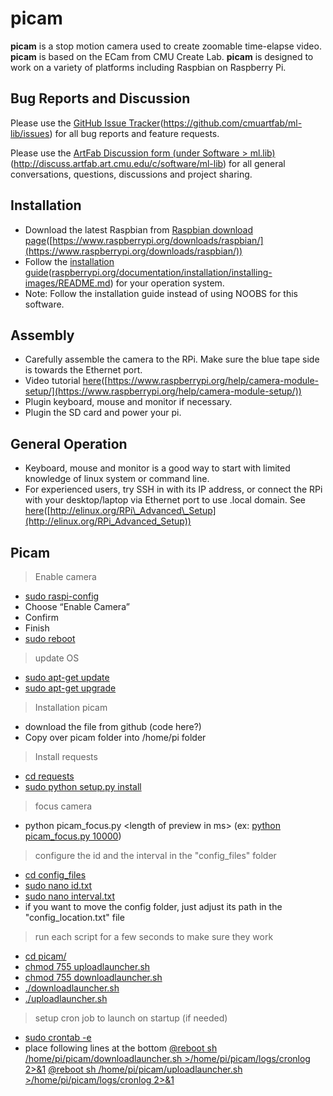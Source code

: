 # picam

**picam** is a stop motion camera used to create zoomable time-elapse video. 
**picam** is based on the ECam from CMU Create Lab.
**picam** is designed to work on a variety of platforms including Raspbian on Raspberry Pi.

## Bug Reports and Discussion
Please use the [GitHub Issue Tracker](#)(https://github.com/cmuartfab/ml-lib/issues) for all bug reports and feature requests.

Please use the [ArtFab Discussion form (under Software \> ml.lib)](#)(http://discuss.artfab.art.cmu.edu/c/software/ml-lib) for all general conversations, questions, discussions and project sharing.  

## Installation
- Download the latest Raspbian from [Raspbian download page](https://www.raspberrypi.org/downloads/raspbian/ "Raspbian download page")([https://www.raspberrypi.org/downloads/raspbian/](https://www.raspberrypi.org/downloads/raspbian/))
- Follow the [installation guide](#)([raspberrypi.org/documentation/installation/installing-images/README.md](raspberrypi.org/documentation/installation/installing-images/README.md)) for your operation system.
- Note: Follow the installation guide instead of using NOOBS for this software. 

## Assembly
- Carefully assemble the camera to the RPi. Make sure the blue tape side is towards the Ethernet port.
- Video tutorial [here](https://www.raspberrypi.org/help/camera-module-setup/)([https://www.raspberrypi.org/help/camera-module-setup/](https://www.raspberrypi.org/help/camera-module-setup/))
- Plugin keyboard, mouse and monitor if necessary.
- Plugin the SD card and power your pi.

## General Operation
- Keyboard, mouse and monitor is a good way to start with limited knowledge of linux system or command line. 
- For experienced users, try SSH in with its IP address, or connect the RPi with your desktop/laptop via Ethernet port to use .local domain. See [here](#)([http://elinux.org/RPi\_Advanced\_Setup](http://elinux.org/RPi_Advanced_Setup))

## Picam 
> Enable camera 
- [sudo raspi-config](#)
- Choose “Enable Camera” 
- Confirm
- Finish
- [sudo reboot](#) 

> update OS
- [sudo apt-get update](#)
- [sudo apt-get upgrade](#)

>  Installation picam
- download the file from github (code here?)
- Copy over picam folder into /home/pi folder

> Install requests
- [cd requests](#)
- [sudo python setup.py install](#)

> focus camera
- python picam_focus.py \<length of preview in ms\> 
	(ex: [python picam_focus.py 10000](#))

> configure the id and the interval in the "config_files" folder
- [cd config_files](#)
- [sudo nano id.txt](#)
- [sudo nano interval.txt](#)
-  if you want to move the config folder, just adjust its path in the "config_location.txt" file

> run each script for a few seconds to make sure they work
-  [cd picam/](#)
-  [chmod 755 uploadlauncher.sh](#)
- [chmod 755 downloadlauncher.sh](#)
- [./downloadlauncher.sh](#)
- [./uploadlauncher.sh](#)

> setup cron job to launch on startup (if needed)
- [sudo crontab -e](#) 
 - place following lines at the bottom
	[@reboot sh /home/pi/picam/downloadlauncher.sh \>/home/pi/picam/logs/cronlog 2\>&1](#)
	[@reboot sh /home/pi/picam/uploadlauncher.sh \>/home/pi/picam/logs/cronlog 2\>&1](#)